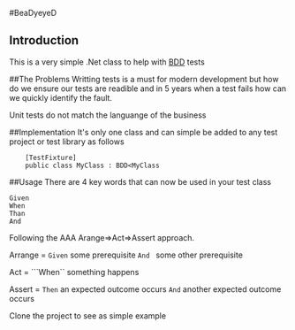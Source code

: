#BeaDyeyeD

## Introduction
This is a very simple .Net class to help with [BDD](http://en.wikipedia.org/wiki/Behavior-driven_development) tests

##The Problems
Writting tests is a must for modern development but how do we ensure our tests are readible and in 5 years 
when a test fails how can we quickly identify the fault.

Unit tests do not match the languange of the business

##Implementation
It's only one class and can simple be added to any test project or test library as follows
```
	[TestFixture]
	public class MyClass : BDD<MyClass
```

##Usage
There are 4 key words that can now be used in your test class
```
Given
When
Than
And
```
Following the AAA Arange=>Act=>Assert approach.  

Arrange = ```Given``` some prerequisite ```And ``` some other prerequisite

Act = ```When`` something happens

Assert = ``Then`` an expected outcome occurs ```And``` another expected outcome occurs

Clone the project to see as simple example
